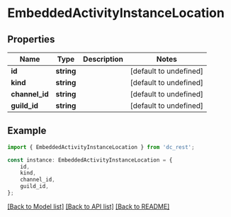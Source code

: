 # EmbeddedActivityInstanceLocation


## Properties

Name | Type | Description | Notes
------------ | ------------- | ------------- | -------------
**id** | **string** |  | [default to undefined]
**kind** | **string** |  | [default to undefined]
**channel_id** | **string** |  | [default to undefined]
**guild_id** | **string** |  | [default to undefined]

## Example

```typescript
import { EmbeddedActivityInstanceLocation } from 'dc_rest';

const instance: EmbeddedActivityInstanceLocation = {
    id,
    kind,
    channel_id,
    guild_id,
};
```

[[Back to Model list]](../README.md#documentation-for-models) [[Back to API list]](../README.md#documentation-for-api-endpoints) [[Back to README]](../README.md)
